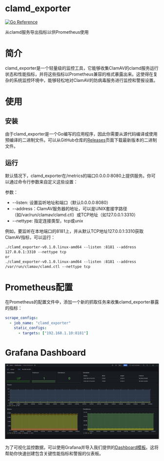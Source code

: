 # clamd_exporter

[![Go Reference](https://pkg.go.dev/badge/github.com/hq0101/clamd_exporter.svg)](https://pkg.go.dev/github.com/hq0101/clamd_exporter)

从clamd服务导出指标以供Prometheus使用


# 简介

clamd_exporter是一个轻量级的监控工具，它能够收集ClamAV的clamd服务运行状态和性能指标，并将这些指标以Prometheus兼容的格式暴露出来。这使得在复杂的系统监控环境中，能够轻松地对ClamAV的防病毒服务进行监控和警报设置。


# 使用

## 安装

由于clamd_exporter是一个Go编写的应用程序，因此你需要从源代码编译或使用预编译的二进制文件。可以从GitHub仓库的[Releases](https://github.com/hq0101/clamd_exporter/releases)页面下载最新版本的二进制文件。

## 运行

默认情况下，clamd_exporter在/metrics的端口0.0.0.0:8080上提供服务。你可以通过命令行参数来自定义这些设置：

参数：
- --listen: 设置监听地址和端口（默认0.0.0.0:8080）
- --address：ClamAV服务器的地址，可以是UNIX套接字路径（如/var/run/clamav/clamd.ctl）或TCP地址（如127.0.0.1:3310）
- --nettype: 指定连接类型，tcp或unix

例如，要监听在本地端口的8181上，并从默认TCP地址127.0.0.1:3310获取ClamAV指标，可以运行：
```shell
./clamd_exporter-v0.1.0.linux-amd64 --listen :8181 --address 127.0.0.1:3310 --nettype tcp
or
./clamd_exporter-v0.1.0.linux-amd64 --listen :8181 --address /var/run/clamav/clamd.ctl --nettype tcp
```

# Prometheus配置

在Prometheus的配置文件中，添加一个新的抓取任务来收集clamd_exporter暴露的指标：

```yaml
scrape_configs:
  - job_name: "clamd_exporter"
    static_configs:
      - targets: ["192.168.1.10:8181"]
```

# Grafana Dashboard

![Dashboard](assets/dashboard.png)

为了可视化监控数据，可以使用Grafana并导入我们提供的[Dashboard模板](https://github.com/hq0101/clamd_exporter/blob/main/assets/ClamdDashboard.json)。这将帮助你快速创建包含关键性能指标和警报的仪表板。


